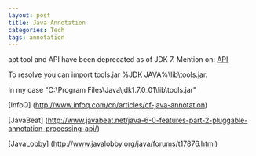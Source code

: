 ```yaml
---
layout: post
title: Java Annotation
categories: Tech
tags: annotation
---
```


apt tool and API have been deprecated as of JDK 7. Mention on: [API](https://blogs.oracle.com/darcy/entry/apt_api_files)

To resolve you can import tools.jar %JDK JAVA%\lib\tools.jar.

In my case "C:\Program Files\Java\jdk1.7.0_01\lib\tools.jar"

[InfoQ]
(http://www.infoq.com/cn/articles/cf-java-annotation)

[JavaBeat]
(http://www.javabeat.net/java-6-0-features-part-2-pluggable-annotation-processing-api/)

[JavaLobby]
(http://www.javalobby.org/java/forums/t17876.html)
